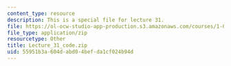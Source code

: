 ```yaml
---
content_type: resource
description: This is a special file for lecture 31.
file: https://ol-ocw-studio-app-production.s3.amazonaws.com/courses/1-00-introduction-to-computers-and-engineering-problem-solving-spring-2012/55951b3a604dabd04befda1cf024b94d_Lecture_31_code.zip
file_type: application/zip
resourcetype: Other
title: Lecture_31_code.zip
uid: 55951b3a-604d-abd0-4bef-da1cf024b94d
---
```

